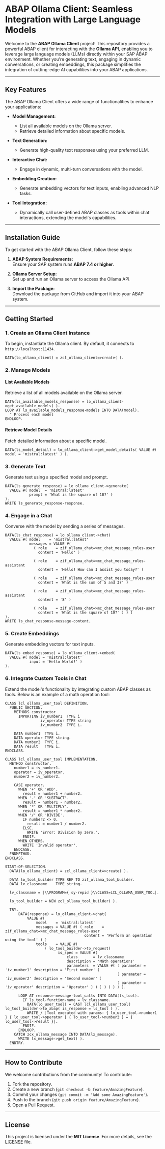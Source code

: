 # ABAP Ollama Client: Seamless Integration with Large Language Models

Welcome to the **ABAP Ollama Client** project! This repository provides a powerful ABAP client for interacting with the **Ollama API**, enabling you to leverage large language models (LLMs) directly within your SAP ABAP environment. Whether you're generating text, engaging in dynamic conversations, or creating embeddings, this package simplifies the integration of cutting-edge AI capabilities into your ABAP applications.

---

## Key Features

The ABAP Ollama Client offers a wide range of functionalities to enhance your applications:

- **Model Management:**  
  - List all available models on the Ollama server.  
  - Retrieve detailed information about specific models.  

- **Text Generation:**  
  - Generate high-quality text responses using your preferred LLM.  

- **Interactive Chat:**  
  - Engage in dynamic, multi-turn conversations with the model.  

- **Embedding Creation:**  
  - Generate embedding vectors for text inputs, enabling advanced NLP tasks.  

- **Tool Integration:**  
  - Dynamically call user-defined ABAP classes as tools within chat interactions, extending the model's capabilities.  

---

## Installation Guide

To get started with the ABAP Ollama Client, follow these steps:

1. **ABAP System Requirements:**  
   Ensure your SAP system runs **ABAP 7.4 or higher**.  

2. **Ollama Server Setup:**  
   Set up and run an Ollama server to access the Ollama API.  

3. **Import the Package:**  
   Download the package from GitHub and import it into your ABAP system.  

---

## Getting Started

### 1. Create an Ollama Client Instance

To begin, instantiate the Ollama client. By default, it connects to `http://localhost:11434`.

```abap
DATA(lo_ollama_client) = zcl_ollama_client=>create( ).
```

### 2. Manage Models

#### List Available Models

Retrieve a list of all models available on the Ollama server.

```abap
DATA(ls_available_models_response) = lo_ollama_client->get_available_models( ).
LOOP AT ls_available_models_response-models INTO DATA(model).
  " Process each model
ENDLOOP.
```

#### Retrieve Model Details

Fetch detailed information about a specific model.

```abap
DATA(ls_model_detail) = lo_ollama_client->get_model_details( VALUE #( model = 'mistral:latest' ) ).
```

### 3. Generate Text

Generate text using a specified model and prompt.

```abap
DATA(ls_generate_response) = lo_ollama_client->generate(
  VALUE #( model  = 'mistral:latest'
           prompt = 'What is the square of 10?' )
).
WRITE ls_generate_response-response.
```

### 4. Engage in a Chat

Converse with the model by sending a series of messages.

```abap
DATA(ls_chat_response) = lo_ollama_client->chat(
  VALUE #( model    = 'mistral:latest'
           messages = VALUE #(
             ( role    = zif_ollama_chat=>mc_chat_message_roles-user
               content = 'Hello' )

             ( role    = zif_ollama_chat=>mc_chat_message_roles-assistant
               content = 'Hello! How can I assist you today?' )

             ( role    = zif_ollama_chat=>mc_chat_message_roles-user
               content = 'What is the sum of 5 and 3?' )

             ( role    = zif_ollama_chat=>mc_chat_message_roles-assistant
               content = '8' )

             ( role    = zif_ollama_chat=>mc_chat_message_roles-user
               content = 'What is the square of 10?' ) ) )
).
WRITE ls_chat_response-message-content.
```

### 5. Create Embeddings

Generate embedding vectors for text inputs.

```abap
DATA(ls_embed_response) = lo_ollama_client->embed(
  VALUE #( model = 'mistral:latest'
           input = 'Hello World!' )
).
```

### 6. Integrate Custom Tools in Chat

Extend the model's functionality by integrating custom ABAP classes as tools. Below is an example of a math operation tool:

```abap
CLASS lcl_ollama_user_tool DEFINITION.
  PUBLIC SECTION.
    METHODS constructor
      IMPORTING iv_number1  TYPE i
                iv_operator TYPE string
                iv_number2  TYPE i.

    DATA number1  TYPE i.
    DATA operator TYPE string.
    DATA number2  TYPE i.
    DATA result   TYPE i.
ENDCLASS.

CLASS lcl_ollama_user_tool IMPLEMENTATION.
  METHOD constructor.
    number1 = iv_number1.
    operator = iv_operator.
    number2 = iv_number2.

    CASE operator.
      WHEN '+' OR 'ADD'.
        result = number1 + number2.
      WHEN '-' OR 'SUBTRACT'.
        result = number1 - number2.
      WHEN '*' OR 'MULTIPLY'.
        result = number1 * number2.
      WHEN '/' OR 'DIVIDE'.
        IF number2 <> 0.
          result = number1 / number2.
        ELSE.
          WRITE 'Error: Division by zero.'.
        ENDIF.
      WHEN OTHERS.
        WRITE 'Invalid operator'.
    ENDCASE.
  ENDMETHOD.
ENDCLASS.

START-OF-SELECTION.
  DATA(lo_ollama_client) = zcl_ollama_client=>create( ).

  DATA lo_tool_builder TYPE REF TO zif_ollama_tool_builder.
  DATA lv_classname    TYPE string.

  lv_classname = |\\PROGRAM={ sy-repid }\\CLASS=LCL_OLLAMA_USER_TOOL|.

  lo_tool_builder = NEW zcl_ollama_tool_builder( ).

  TRY.
      DATA(response) = lo_ollama_client->chat(
          VALUE #(
              model    = 'mistral:latest'
              messages = VALUE #( ( role    = zif_ollama_chat=>mc_chat_message_roles-user
                                    content = 'Perform an operation using the tool' ) )
              tools    = VALUE #(
                  ( lo_tool_builder->to_request(
                        is_spec = VALUE #(
                            class       = lv_classname
                            description = 'Math operations'
                            parameters  = VALUE #( ( parameter = 'iv_number1' description = 'First number' )
                                                   ( parameter = 'iv_number2' description = 'Second number' )
                                                   ( parameter = 'iv_operator' description = 'Operator' ) ) ) ) ) ) ) ).

      LOOP AT response-message-tool_calls INTO DATA(ls_tool).
        IF ls_tool-function-name = lv_classname.
          DATA(lo_user_tool) = CAST lcl_ollama_user_tool( lo_tool_builder->to_abap( is_response = ls_tool ) ).
          WRITE / |Tool executed with params: { lo_user_tool->number1 } { lo_user_tool->operator } { lo_user_tool->number2 } = { lo_user_tool->result }|.
        ENDIF.
      ENDLOOP.
    CATCH zcx_ollama_message INTO DATA(lx_message).
      WRITE lx_message->get_text( ).
  ENDTRY.
```

---

## How to Contribute

We welcome contributions from the community! To contribute:

1. Fork the repository.  
2. Create a new branch (`git checkout -b feature/AmazingFeature`).  
3. Commit your changes (`git commit -m 'Add some AmazingFeature'`).  
4. Push to the branch (`git push origin feature/AmazingFeature`).  
5. Open a Pull Request.  

---

## License

This project is licensed under the **MIT License**. For more details, see the [LICENSE](LICENSE) file.
